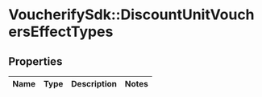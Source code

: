 # VoucherifySdk::DiscountUnitVouchersEffectTypes

## Properties

| Name | Type | Description | Notes |
| ---- | ---- | ----------- | ----- |

